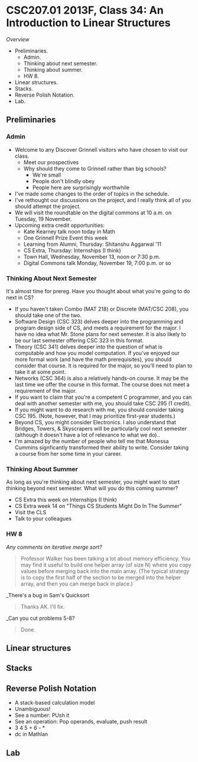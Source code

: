 CSC207.01 2013F, Class 34: An Introduction to Linear Structures
===============================================================

_Overview_

* Preliminaries.
    * Admin.
    * Thinking about next semester.
    * Thinking about summer.
    * HW 8.
* Linear structures.
* Stacks.
* Reverse Polish Notation.
* Lab.

Preliminaries
-------------

### Admin

* Welcome to any Discover Grinnell visitors who have chosen to visit
  our class.
    * Meet our prospectives
    * Why should they come to Grinnell rather than big schools?
        * We're small
        * People don't blindly obey
        * People here are surprisingly worthwhile
* I've made some changes to the order of topics in the schedule.
* I've rethought our discussions on the project, and I really think all
  of you should attempt the project.  
* We will visit the roundtable on the digital commons at 10 a.m.  on Tuesday, 
  19 November.
* Upcoming extra credit opportunities:
    * Kate Kearney talk noon today in Math
    * One Grinnell Prize Event this week
    * Learning from Alumni, Thursday: Shitanshu Aggarwal '11
    * CS Extra, Thursday: Internships (I think)
    * Town Hall, Wednesday, November 13, noon or 7:30 p.m.
    * Digital Commons talk Monday, November 19, 7:00 p.m. or so

### Thinking About Next Semester

It's almost time for prereg.  Have you thought about
what you're going to do next in CS?

 * If you haven't taken Combo (MAT 218) or Discrete (MAT/CSC 208), you
   should take one of the two.
 * Software Design (CSC 323) delves deeper into the programming and
   program design side of CS, and meets a requirement for the major.
   I have no idea what Mr. Stone plans for next semester.  It is also
   likely to be our last semester offering CSC 323 in this format.
 * Theory (CSC 341) delves deeper into the question of what is
   computable and how you model computation.  If you've enjoyed our
   more formal work (and have the math prerequisites), you should
   consider that course.  It is required for the major, so you'll
   need to plan to take it at some point.
 * Networks (CSC 364) is also a relatively hands-on course.  It may
   be the last time we offer the course in this format.  The course
   does not meet a requirement of the major.
 * If you want to claim that you're a competent C programmer, and you 
   can deal with another semester with me, you should take CSC 295 
   (1 credit).
 * If you might want to do research with me, you should consider taking
   CSC 195.  (Note, however, that I may prioritize first-year students.)
 * Beyond CS, you might consider Electronics.  I also understand that
   Bridges, Towers, & Skyscrapers will be particularly cool next
   semester (although it doesn't have a lot of relevance to what we
   do)..
 * I'm amazed by the number of people who tell me that Monessa Cummins
   signficantly transformed their ability to write.  Consider taking
   a course from her some time in your career.

### Thinking About Summer

As long as you're thinking about next semester, you might want to
start thinking beyond next semester.  What will you do this coming
summer?

* CS Extra this week on Internships (I think)
* CS Extra week 14 on "Things CS Students Might Do In The Summer"
* Visit the CLS
* Talk to your colleagues

### HW 8

_Any comments on iterative merge sort?_

> Professor Walker has been talking a lot about memory efficiency.  You
may find it useful to build one helper array (of size N) where you
copy values before merging back into the main array.  (The typical
strategy is to copy the first half of the section to be merged into
the helper array, and then you can merge back in place.)

_There's a bug in Sam's Quicksort 

> Thanks AK.  I'll fix.

_Can you cut problems 5-8?

> Done.

Linear structures
-----------------

Stacks
------

Reverse Polish Notation
-----------------------

* A stack-based calculation model
* Unambiguous!
* See a number: PUsh it
* See an operation: Pop operands, evaluate, push result
* 3 4 5 + 6 - *
* dc in Mathlan

Lab
---

